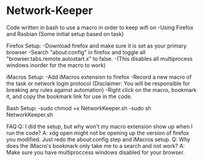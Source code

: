 # Network-Keeper
Code written in bash to use a macro in order to keep wifi on
-Using Firefox and Rasbian (Some initial setup based on task)


Firefox Setup:
-Download firefox and make sure it is set as your primary browser
-Search "about:config" in firefox and toggle all "browser.tabs.remote.autostart.x" to false.
  -(This disables all multiprocess windows inorder for the macro to work)
  
iMacros Setup:
-Add iMacros extension to firefox
-Record a new macro of the task or network login protocol (Disclaimer: You will be responsible for breaking any rules against automation)
-Right click on the macro, bookmark it, and copy the bookmark link for use in the code. 

Bash Setup:
-sudo chmod +x NetworkKeeper.sh
-sudo sh NetworkKeeper.sh

FAQ
Q: I did the setup, but why won't my macro extension show up when I run the code?
A: xdg open might not be opening up the version of firefox you modified. Just redo the about:config step and iMacros setup.
Q: Why does the iMacro's bookmark only take me to a search and not work?
A: Make sure you have multiproccess windows disabled for your browser.
